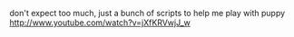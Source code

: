 don't expect too much, just a bunch of scripts to help me play with puppy http://www.youtube.com/watch?v=jXfKRVwjJ_w
